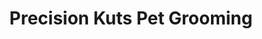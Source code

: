 ---
title: "Precision Kuts Pet Grooming"
url: /vero-beach/precision-kuts-pet-grooming/
shop: pet grooming
---